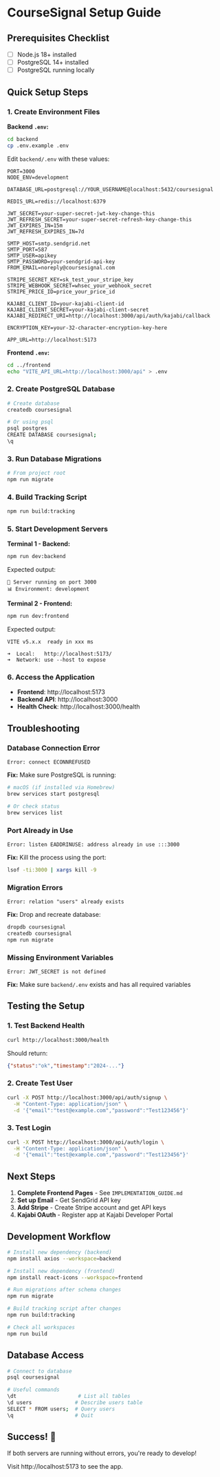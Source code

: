 # CourseSignal Setup Guide

## Prerequisites Checklist
- [ ] Node.js 18+ installed
- [ ] PostgreSQL 14+ installed
- [ ] PostgreSQL running locally

## Quick Setup Steps

### 1. Create Environment Files

**Backend `.env`:**
```bash
cd backend
cp .env.example .env
```

Edit `backend/.env` with these values:
```env
PORT=3000
NODE_ENV=development

DATABASE_URL=postgresql://YOUR_USERNAME@localhost:5432/coursesignal

REDIS_URL=redis://localhost:6379

JWT_SECRET=your-super-secret-jwt-key-change-this
JWT_REFRESH_SECRET=your-super-secret-refresh-key-change-this
JWT_EXPIRES_IN=15m
JWT_REFRESH_EXPIRES_IN=7d

SMTP_HOST=smtp.sendgrid.net
SMTP_PORT=587
SMTP_USER=apikey
SMTP_PASSWORD=your-sendgrid-api-key
FROM_EMAIL=noreply@coursesignal.com

STRIPE_SECRET_KEY=sk_test_your_stripe_key
STRIPE_WEBHOOK_SECRET=whsec_your_webhook_secret
STRIPE_PRICE_ID=price_your_price_id

KAJABI_CLIENT_ID=your-kajabi-client-id
KAJABI_CLIENT_SECRET=your-kajabi-client-secret
KAJABI_REDIRECT_URI=http://localhost:3000/api/auth/kajabi/callback

ENCRYPTION_KEY=your-32-character-encryption-key-here

APP_URL=http://localhost:5173
```

**Frontend `.env`:**
```bash
cd ../frontend
echo "VITE_API_URL=http://localhost:3000/api" > .env
```

### 2. Create PostgreSQL Database

```bash
# Create database
createdb coursesignal

# Or using psql
psql postgres
CREATE DATABASE coursesignal;
\q
```

### 3. Run Database Migrations

```bash
# From project root
npm run migrate
```

### 4. Build Tracking Script

```bash
npm run build:tracking
```

### 5. Start Development Servers

**Terminal 1 - Backend:**
```bash
npm run dev:backend
```

Expected output:
```
🚀 Server running on port 3000
📊 Environment: development
```

**Terminal 2 - Frontend:**
```bash
npm run dev:frontend
```

Expected output:
```
VITE v5.x.x  ready in xxx ms

➜  Local:   http://localhost:5173/
➜  Network: use --host to expose
```

### 6. Access the Application

- **Frontend**: http://localhost:5173
- **Backend API**: http://localhost:3000
- **Health Check**: http://localhost:3000/health

## Troubleshooting

### Database Connection Error
```
Error: connect ECONNREFUSED
```
**Fix:** Make sure PostgreSQL is running:
```bash
# macOS (if installed via Homebrew)
brew services start postgresql

# Or check status
brew services list
```

### Port Already in Use
```
Error: listen EADDRINUSE: address already in use :::3000
```
**Fix:** Kill the process using the port:
```bash
lsof -ti:3000 | xargs kill -9
```

### Migration Errors
```
Error: relation "users" already exists
```
**Fix:** Drop and recreate database:
```bash
dropdb coursesignal
createdb coursesignal
npm run migrate
```

### Missing Environment Variables
```
Error: JWT_SECRET is not defined
```
**Fix:** Make sure `backend/.env` exists and has all required variables

## Testing the Setup

### 1. Test Backend Health
```bash
curl http://localhost:3000/health
```

Should return:
```json
{"status":"ok","timestamp":"2024-..."}
```

### 2. Create Test User
```bash
curl -X POST http://localhost:3000/api/auth/signup \
  -H "Content-Type: application/json" \
  -d '{"email":"test@example.com","password":"Test123456"}'
```

### 3. Test Login
```bash
curl -X POST http://localhost:3000/api/auth/login \
  -H "Content-Type: application/json" \
  -d '{"email":"test@example.com","password":"Test123456"}'
```

## Next Steps

1. **Complete Frontend Pages** - See `IMPLEMENTATION_GUIDE.md`
2. **Set up Email** - Get SendGrid API key
3. **Add Stripe** - Create Stripe account and get API keys
4. **Kajabi OAuth** - Register app at Kajabi Developer Portal

## Development Workflow

```bash
# Install new dependency (backend)
npm install axios --workspace=backend

# Install new dependency (frontend)
npm install react-icons --workspace=frontend

# Run migrations after schema changes
npm run migrate

# Build tracking script after changes
npm run build:tracking

# Check all workspaces
npm run build
```

## Database Access

```bash
# Connect to database
psql coursesignal

# Useful commands
\dt                    # List all tables
\d users              # Describe users table
SELECT * FROM users;  # Query users
\q                    # Quit
```

## Success! 🎉

If both servers are running without errors, you're ready to develop!

Visit http://localhost:5173 to see the app.
